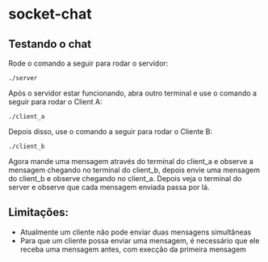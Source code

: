 # socket-chat

## Testando o chat
Rode o comando a seguir para rodar o servidor:

`./server`

Após o servidor estar funcionando, abra outro terminal e use o comando a seguir para rodar o Client A:

`./client_a`

Depois disso, use o comando a seguir para rodar o Cliente B:

`./client_b`

Agora mande uma mensagem através do terminal do client_a e observe a mensagem chegando no terminal do client_b, depois envie uma mensagem do client_b e observe chegando no client_a. Depois veja o terminal do server e observe que cada mensagem enviada passa por lá.

## Limitações:
- Atualmente um cliente não pode enviar duas mensagens simultâneas
- Para que um cliente possa enviar uma mensagem, é necessário que ele receba uma mensagem antes, com execção da primeira mensagem
